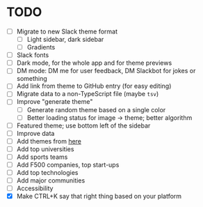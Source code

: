 # TODO

- [ ] Migrate to new Slack theme format
  - [ ] Light sidebar, dark sidebar
  - [ ] Gradients
- [ ] Slack fonts
- [ ] Dark mode, for the whole app and for theme previews
- [ ] DM mode: DM me for user feedback, DM Slackbot for jokes or something
- [ ] Add link from theme to GitHub entry (for easy editing)
- [ ] Migrate data to a non-TypeScript file (maybe `tsv`)
- [ ] Improve "generate theme"
  - [ ] Generate random theme based on a single color
  - [ ] Better loading status for image → theme; better algorithm
- [ ] Featured theme; use bottom left of the sidebar
- [ ] Improve data
- [ ] Add themes from [here](https://github.com/paracycle/slackthemes/pulls)
- [ ] Add top universities
- [ ] Add sports teams
- [ ] Add F500 companies, top start-ups
- [ ] Add top technologies
- [ ] Add major communities
- [ ] Accessibility
- [x] Make CTRL+K say that right thing based on your platform
